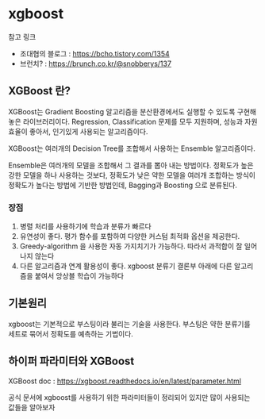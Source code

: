 # xgboost

참고 링크 

* 조대협의 블로그 : https://bcho.tistory.com/1354
* 브런치? : https://brunch.co.kr/@snobberys/137
  
## XGBoost 란?

XGBoost는 Gradient Boosting 알고리즘을 분산환경에서도 실행할 수 있도록 구현해놓은 라이브러리이다. Regression, Classification 문제를 모두 지원하며, 성능과 자원 효율이 좋아서, 인기있게 사용되는 알고리즘이다.

XGBoost는 여러개의 Decision Tree를 조합해서 사용하는 Ensemble 알고리즘이다.

Ensemble은 여러개의 모델을 조합해서 그 결과를 뽑아 내는 방법이다. 정확도가 높은 강한 모델을 하나 사용하는 것보다, 정확도가 낮은 약한 모델을 여러개 조합하는 방식이 정확도가 높다는 방법에 기반한 방법인데, Bagging과 Boosting 으로 분류된다.

### 장점

1. 병렬 처리를 사용하기에 학습과 분류가 빠르다
2. 유연성이 좋다. 평가 함수를 포함하여 다양한 커스텀 최적화 옵션을 제공한다.
3. Greedy-algorithm 을 사용한 자동 가지치기가 가능하다. 따라서 과적합이 잘 일어나지 않는다
4. 다른 알고리즘과 연계 활용성이 좋다. xgboost 분류기 결론부 아래에 다른 알고리즘을 붙여서 앙상블 학습이 가능하다

## 기본원리

xgboost는 기본적으로 부스팅이라 불리는 기술을 사용한다. 부스팅은 약한 분류기를 세트로 묶어서 정확도를 예측하는 기법이다.

## 하이퍼 파라미터와 XGBoost

XGBoost doc : https://xgboost.readthedocs.io/en/latest/parameter.html

공식 문서에 xgboost를 사용하기 위한 파라미터들이 정리되어 있지만 많이 사용되는 값들을 알아보자
